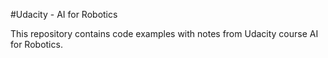 #Udacity - AI for Robotics

This repository contains code examples with notes from Udacity course AI for Robotics.
